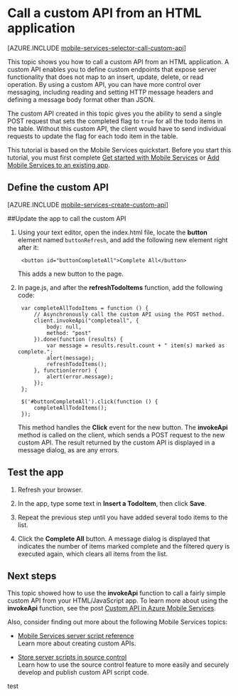 <properties
	pageTitle="Call a custom API from an HTML client - Mobile Services"
	description="Learn how to define a custom API and then call it from an HTML app that uses Azure Mobile Services."
	services="mobile-services"
	documentationCenter=""
	authors="ggailey777"  
	manager="dwrede"
	editor=""/>

<tags
	ms.service="mobile-services"
	ms.workload="mobile"
	ms.tgt_pltfrm="mobile-html" 
	ms.devlang="javascript"
	ms.topic="article"
	ms.date="06/16/2015"
	ms.author="glenga"/>

# Call a custom API from an HTML application

[AZURE.INCLUDE [mobile-services-selector-call-custom-api](../../includes/mobile-services-selector-call-custom-api.md)]

This topic shows you how to call a custom API from an HTML application. A custom API enables you to define custom endpoints that expose server functionality that does not map to an insert, update, delete, or read operation. By using a custom API, you can have more control over messaging, including reading and setting HTTP message headers and defining a message body format other than JSON.

The custom API created in this topic gives you the ability to send a single POST request that sets the completed flag to `true` for all the todo items in the table. Without this custom API, the client would have to send individual requests to update the flag for each todo item in the table.

This tutorial is based on the Mobile Services quickstart. Before you start this tutorial, you must first complete [Get started with Mobile Services] or [Add Mobile Services to an existing app].

## <a name="define-custom-api"></a>Define the custom API

[AZURE.INCLUDE [mobile-services-create-custom-api](../../includes/mobile-services-create-custom-api.md)]

##<a name="update-app"></a>Update the app to call the custom API

1. Using your text editor, open the index.html file, locate the **button** element named `buttonRefresh`, and add the following new element right after it:

		<button id="buttonCompleteAll">Complete All</button>

	This adds a new button to the page.

2. In page.js, and after the **refreshTodoItems** function, add the following code:

		var completeAllTodoItems = function () {
			// Asynchronously call the custom API using the POST method.
			client.invokeApi("completeall", {
				body: null,
				method: "post"
			}).done(function (results) {
				var message = results.result.count + " item(s) marked as complete.";
				alert(message);
				refreshTodoItems();
			}, function(error) {
				alert(error.message);
			});
		};

		$('#buttonCompleteAll').click(function () {
			completeAllTodoItems();
		});

	This method handles the **Click** event for the new button. The **invokeApi** method is called on the client, which sends a POST request to the new custom API. The result returned by the custom API is displayed in a message dialog, as are any errors.

## <a name="test-app"></a>Test the app

1. Refresh your browser.

2. In the app, type some text in **Insert a TodoItem**, then click **Save**.

3. Repeat the previous step until you have added several todo items to the list.

4. Click the **Complete All** button. A message dialog is displayed that indicates the number of items marked complete and the filtered query is executed again, which clears all items from the list.

## Next steps

This topic showed how to use the **invokeApi** function to call a fairly simple custom API from your HTML/JavaScript app. To learn more about using the **invokeApi** function, see the post [Custom API in Azure Mobile Services](http://blogs.msdn.com/b/carlosfigueira/archive/2013/06/19/custom-api-in-azure-mobile-services-client-sdks.aspx).  

Also, consider finding out more about the following Mobile Services topics:

* [Mobile Services server script reference]
  <br/>Learn more about creating custom APIs.

* [Store server scripts in source control]
  <br/> Learn how to use the source control feature to more easily and securely develop and publish custom API script code.

<!-- Anchors. -->
[Define the custom API]: #define-custom-api
[Update the app to call the custom API]: #update-app
[Test the app]: #test-app
[Next Steps]: #next-steps

<!-- URLs. -->
[Mobile Services server script reference]: http://go.microsoft.com/fwlink/?LinkId=262293
[Get started with Mobile Services]: mobile-services-html-get-started.md
[Add Mobile Services to an existing app]: mobile-services-html-get-started-data.md
[Store server scripts in source control]: mobile-services-store-scripts-source-control.md

test
